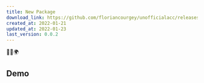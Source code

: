 ```yaml
---
title: New Package
download_link: https://github.com/floriancourgey/unofficialacc/releases/download/new-package-v0.0.1/new-package.xml
created_at: 2022-01-21
updated_at: 2022-01-23
last_version: 0.0.2
---
```


<p class="text-center">🐍👑🌍</p>

<!--more-->

## Demo
